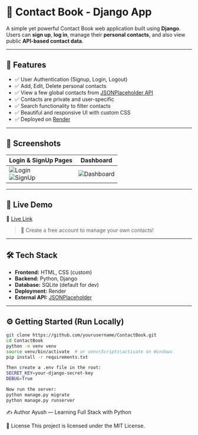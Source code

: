 # 📒 Contact Book - Django App

A simple yet powerful Contact Book web application built using **Django**.  
Users can **sign up**, **log in**, manage their **personal contacts**, and also view public **API-based contact data**.

---

## 🌟 Features

- ✅ User Authentication (Signup, Login, Logout)
- ✅ Add, Edit, Delete personal contacts
- ✅ View a few global contacts from [JSONPlaceholder API](https://jsonplaceholder.typicode.com/users)
- ✅ Contacts are private and user-specific
- ✅ Search functionality to filter contacts
- ✅ Beautiful and responsive UI with custom CSS
- ✅ Deployed on [Render](https://render.com)

---

## 📸 Screenshots

| Login & SignUp Pages | Dashboard |
|----------------------|-----------|
| ![Login](https://github.com/user-attachments/assets/3f642875-52ae-4e64-8f5e-24d77ecf030c)<br>![SignUp](https://github.com/user-attachments/assets/9d08236d-5412-40ff-a168-6a89f03d110b) | ![Dashboard](https://github.com/user-attachments/assets/e0326481-a2c5-40b5-9e54-1dd89fed33a9) |


---

## 🚀 Live Demo

🔗 [Live Link](https://contactbook-usingdjango.onrender.com/)

> 📝 Create a free account to manage your own contacts!

---

## 🛠️ Tech Stack

- **Frontend:** HTML, CSS (custom)
- **Backend:** Python, Django
- **Database:** SQLite (default for dev)
- **Deployment:** Render
- **External API:** [JSONPlaceholder](https://jsonplaceholder.typicode.com/users)

---

## ⚙️ Getting Started (Run Locally)

```bash
git clone https://github.com/yourusername/ContactBook.git
cd ContactBook
python -m venv venv
source venv/bin/activate  # or venv\Scripts\activate on Windows
pip install -r requirements.txt

Then create a .env file in the root:
SECRET_KEY=your-django-secret-key
DEBUG=True

Now run the server:
python manage.py migrate
python manage.py runserver
```
✍️ Author
Ayush — Learning Full Stack with Python

📄 License
This project is licensed under the MIT License.
